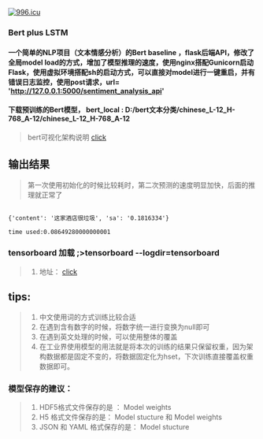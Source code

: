 

[![996.icu](https://img.shields.io/badge/link-996.icu-red.svg)](https://996.icu)


### Bert plus LSTM
#### 一个简单的NLP项目（文本情感分析）的Bert baseline ，flask后端API，修改了全局model load的方式，增加了模型推理的速度，使用nginx搭配Gunicorn启动Flask，使用虚拟环境搭配sh的启动方式，可以直接对model进行一键重启，并有错误日志监控，使用post请求，url= 'http://127.0.0.1:5000/sentiment_analysis_api'



#### 下载预训练的Bert模型， bert_local :  D:/bert文本分类/chinese_L-12_H-768_A-12/chinese_L-12_H-768_A-12

> bert可视化架构说明  [click](http://jalammar.github.io/illustrated-transformer/)
 
## 输出结果
> 第一次使用初始化的时候比较耗时，第二次预测的速度明显加快，后面的推理就正常了

```

{'content': '这家酒店很垃圾', 'sa': '0.1816334'}

time used:0.08649280000000001

```

### tensorboard 加载 ;>tensorboard --logdir=tensorboard
> 1. 地址： [click](http://carrychang:6006/ )

## tips:
> 1. 中文使用词的方式训练比较合适
> 2. 在遇到含有数字的时候，将数字统一进行变换为null即可
> 3. 在遇到英文处理的时候，可以使用整体的覆盖
> 4. 在工业界使用模型的用法就是将本次的训练的结果只保留权重，因为架构数据都是固定不变的，将数据固定化为hset，下次训练直接覆盖权重数据即可。
### 模型保存的建议：
> 1. HDF5格式文件保存的是 ： Model weights
> 2. H5 格式文件保存的是： Model stucture 和 Model weights
> 3. JSON 和 YAML 格式保存的是： Model stucture